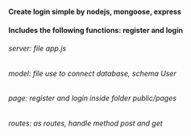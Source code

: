 **Create login simple by nodejs, mongoose, express**
#### Includes the following functions: register and login
###### server: file app.js
###### model: file use to connect database, schema User
###### page: register and login inside folder public/pages 
###### routes: as routes, handle method post and get